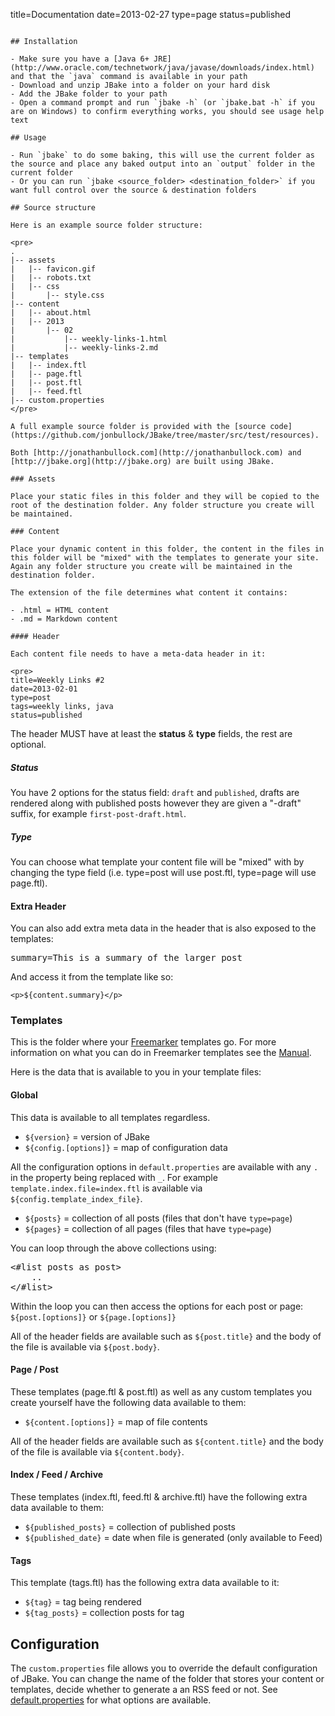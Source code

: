 title=Documentation
date=2013-02-27
type=page
status=published
~~~~~~

## Installation

- Make sure you have a [Java 6+ JRE](http://www.oracle.com/technetwork/java/javase/downloads/index.html) and that the `java` command is available in your path
- Download and unzip JBake into a folder on your hard disk
- Add the JBake folder to your path
- Open a command prompt and run `jbake -h` (or `jbake.bat -h` if you are on Windows) to confirm everything works, you should see usage help text

## Usage

- Run `jbake` to do some baking, this will use the current folder as the source and place any baked output into an `output` folder in the current folder
- Or you can run `jbake <source_folder> <destination_folder>` if you want full control over the source & destination folders

## Source structure

Here is an example source folder structure:

<pre>
.
|-- assets
|   |-- favicon.gif
|   |-- robots.txt
|   |-- css
|       |-- style.css
|-- content
|   |-- about.html
|   |-- 2013
|       |-- 02 
|           |-- weekly-links-1.html
|           |-- weekly-links-2.md
|-- templates
|   |-- index.ftl
|   |-- page.ftl
|   |-- post.ftl
|   |-- feed.ftl
|-- custom.properties
</pre>

A full example source folder is provided with the [source code](https://github.com/jonbullock/JBake/tree/master/src/test/resources).

Both [http://jonathanbullock.com](http://jonathanbullock.com) and [http://jbake.org](http://jbake.org) are built using JBake.

### Assets

Place your static files in this folder and they will be copied to the root of the destination folder. Any folder structure you create will be maintained.

### Content

Place your dynamic content in this folder, the content in the files in this folder will be "mixed" with the templates to generate your site. Again any folder structure you create will be maintained in the destination folder.

The extension of the file determines what content it contains:

- .html = HTML content
- .md = Markdown content

#### Header

Each content file needs to have a meta-data header in it:

<pre>
title=Weekly Links #2
date=2013-02-01
type=post
tags=weekly links, java
status=published
~~~~~~
</pre>

The header MUST have at least the **status** & **type** fields, the rest are optional.

##### Status

You have 2 options for the status field: `draft` and `published`, drafts are rendered along with published posts however they are given a "-draft" suffix, for example `first-post-draft.html`.

##### Type

You can choose what template your content file will be "mixed" with by changing the type field (i.e. type=post will use post.ftl, type=page will use page.ftl).

#### Extra Header

You can also add extra meta data in the header that is also exposed to the templates:

<pre>
summary=This is a summary of the larger post
</pre>

And access it from the template like so:

`<p>${content.summary}</p>`

### Templates

This is the folder where your [Freemarker](http://freemarker.sourceforge.net) templates go. For more information on what you can do in Freemarker templates see the [Manual](http://freemarker.sourceforge.net/docs/index.html).

Here is the data that is available to you in your template files:

#### Global

This data is available to all templates regardless.

- `${version}` = version of JBake
- `${config.[options]}` = map of configuration data

All the configuration options in `default.properties` are available with any `.` in the property being replaced with `_`.
For example `template.index.file=index.ftl` is available via `${config.template_index_file}`.

- `${posts}` = collection of all posts (files that don't have `type=page`)
- `${pages}` = collection of all pages (files that have `type=page`)

You can loop through the above collections using:

<pre>
&lt;#list posts as post&gt;
	..
&lt;/#list&gt;
</pre>

Within the loop you can then access the options for each post or page: `${post.[options]}` or `${page.[options]}`

All of the header fields are available such as `${post.title}` and the body of the file is available via `${post.body}`.

#### Page / Post

These templates (page.ftl & post.ftl) as well as any custom templates you create yourself have the following data available to them:

- `${content.[options]}` = map of file contents

All of the header fields are available such as `${content.title}` and the body of the file is available via `${content.body}`.

#### Index / Feed / Archive

These templates (index.ftl, feed.ftl & archive.ftl) have the following extra data available to them:

- `${published_posts}` = collection of published posts
- `${published_date}` = date when file is generated (only available to Feed)

#### Tags

This template (tags.ftl) has the following extra data available to it:

- `${tag}` = tag being rendered
- `${tag_posts}` = collection posts for tag

## Configuration

The `custom.properties` file allows you to override the default configuration of JBake. You can change the name of the folder that stores your content or templates, decide whether to generate a an RSS feed or not. See [default.properties](https://github.com/jonbullock/JBake/blob/master/src/main/resources/default.properties) for what options are available.
